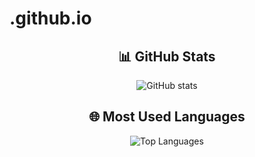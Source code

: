 # .github.io

<!-- GitHub Stats -->
<h2 align="center">📊 GitHub Stats</h2>
<p align="center">
  <img 
    src="https://github-readme-stats.vercel.app/api?username=YOUR_USERNAME
         &show_icons=true
         &theme=dark
         &count_private=true
         &hide_border=true"
    alt="GitHub stats" />
</p>

<!-- Top Languages -->
<h2 align="center">🌐 Most Used Languages</h2>
<p align="center">
  <img
    src="https://github-readme-stats.vercel.app/api/top-langs/?username=YOUR_USERNAME
         &layout=compact
         &theme=dark
         &hide_border=true"
    alt="Top Languages" />
</p>
